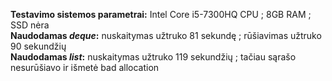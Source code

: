 **Testavimo sistemos parametrai:** Intel Core i5-7300HQ CPU ; 8GB RAM ; SSD nėra  
**Naudodamas *deque*:** nuskaitymas užtruko 81 sekundę ; rūšiavimas užtruko 90 sekundžių  
**Naudodamas *list*:** nuskaitymas užtruko 119 sekundžių ; tačiau sąrašo nesurūšiavo ir išmetė bad allocation  

